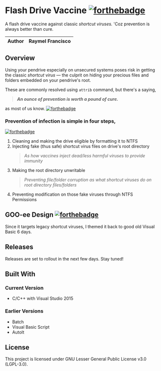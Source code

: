 # Flash Drive Vaccine [![forthebadge](http://forthebadge.com/images/badges/for-you.svg)](http://forthebadge.com)
A flash drive vaccine against classic *shortcut viruses.* 'Coz prevention is always better than cure.

| Author | Raymel Francisco |
|-|-|

## Overview
Using your pendrive especially on unsecured systems poses risk in getting the classic *shortcut virus* —
the culprit on hiding your precious files and folders embedded on your pendrive's root.

These are commonly resolved using `attrib` command, but there's a saying,
> ***An ounce of prevention is worth a pound of cure.***
                
as most of us know. [![forthebadge](http://forthebadge.com/images/badges/its-not-a-lie-if-you-believe-it.svg)](http://forthebadge.com)

### Prevention of infection is simple in four steps,

[![forthebadge](http://forthebadge.com/images/badges/built-with-grammas-recipe.svg)](http://forthebadge.com)

1. Cleaning and making the drive eligible by formatting it to NTFS
2. Injecting fake (thus safe) shortcut virus files on drive's root directory
   > *As how vaccines inject dead/less harmful viruses to provide immunity*
3. Making the root directory unwritable
   > *Preventing file/folder corruption as what shortcut viruses do on root directory files/folders*
4. Preventing modification on those fake viruses through NTFS Permissions

## GOO-ee Design [![forthebadge](http://forthebadge.com/images/badges/compatibility-betamax.svg)](http://forthebadge.com)
Since it targets legacy shortcut viruses, I themed it back to good old Visual Basic 6 days.

## Releases

Releases are set to rollout in the next few days. Stay tuned!

## Built With
### Current Version
- C/C++ with Visual Studio 2015

### Earlier Versions
- Batch
- Visual Basic Script
- AutoIt

## License

This project is licensed under GNU Lesser General Public License v3.0 (LGPL-3.0).

